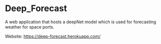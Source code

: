 # Deep_Forecast
A web application that hosts a deepNet model which is used for forecasting weather for space ports.

Website:
https://deep-forecast.herokuapp.com/

